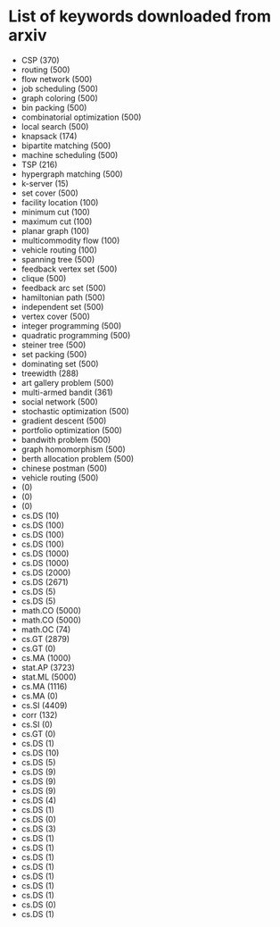 # List of keywords downloaded from arxiv
- CSP (370)
- routing (500)
- flow network (500)
- job scheduling (500)
- graph coloring (500)
- bin packing (500)
- combinatorial optimization (500)
- local search (500)
- knapsack (174)
- bipartite matching (500)
- machine scheduling (500)
- TSP (216)
- hypergraph matching (500)
- k-server (15)
- set cover (500)
- facility location (100)
- minimum cut (100)
- maximum cut (100)
- planar graph (100)
- multicommodity flow (100)
- vehicle routing (100)
- spanning tree (500)
- feedback vertex set (500)
- clique (500)
- feedback arc set (500)
- hamiltonian path (500)
- independent set (500)
- vertex cover (500)
- integer programming (500)
- quadratic programming (500)
- steiner tree (500)
- set packing (500)
- dominating set (500)
- treewidth (288)
- art gallery problem (500)
- multi-armed bandit (361)
- social network (500)
- stochastic optimization (500)
- gradient descent (500)
- portfolio optimization (500)
- bandwith problem (500)
- graph homomorphism (500)
- berth allocation problem (500)
- chinese postman (500)
- vehicle routing (500)
-  (0)
-  (0)
-  (0)
- cs.DS (10)
- cs.DS (100)
- cs.DS (100)
- cs.DS (100)
- cs.DS (1000)
- cs.DS (1000)
- cs.DS (2000)
- cs.DS (2671)
- cs.DS (5)
- cs.DS (5)
- math.CO (5000)
- math.CO (5000)
- math.OC (74)
- cs.GT (2879)
- cs.GT (0)
- cs.MA (1000)
- stat.AP (3723)
- stat.ML (5000)
- cs.MA (1116)
- cs.MA (0)
- cs.SI (4409)
- corr (132)
- cs.SI (0)
- cs.GT (0)
- cs.DS (1)
- cs.DS (10)
- cs.DS (5)
- cs.DS (9)
- cs.DS (9)
- cs.DS (9)
- cs.DS (4)
- cs.DS (1)
- cs.DS (0)
- cs.DS (3)
- cs.DS (1)
- cs.DS (1)
- cs.DS (1)
- cs.DS (1)
- cs.DS (1)
- cs.DS (1)
- cs.DS (1)
- cs.DS (0)
- cs.DS (1)
